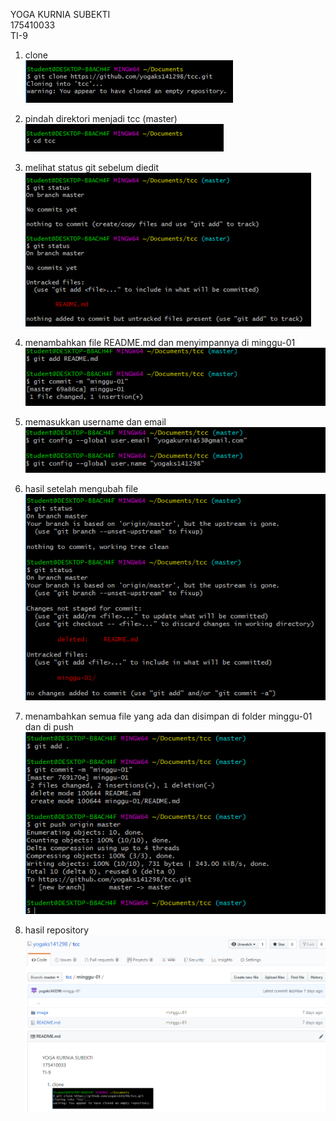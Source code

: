 YOGA KURNIA SUBEKTI  
175410033  
TI-9  

1. clone  
![1](image/1.png)

2. pindah direktori menjadi tcc (master)  
![2](image/2.png)  

3. melihat status git sebelum diedit   
![3](image/3.png)  

4. menambahkan file README.md dan menyimpannya di minggu-01 
![4](image/4.png)  

5. memasukkan username dan email  
![5](image/5.png)   

6. hasil setelah mengubah file  
![6](image/6.png)   

7. menambahkan semua file yang ada dan disimpan di folder minggu-01 dan di push
![7](image/7.png) 

8. hasil repository
![8](image/8.png)